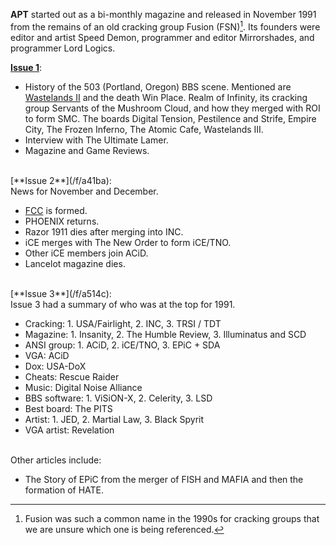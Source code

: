**APT** started out as a bi-monthly magazine and released in November 1991 from the remains of an old cracking group Fusion (FSN)[^1].
Its founders were editor and artist Speed Demon, programmer and editor Mirrorshades, and programmer Lord Logics.

[**Issue 1**](/f/a31a0):
<br>
- History of the 503 (Portland, Oregon) BBS scene. Mentioned are [Wastelands II](/g/wastelands-ii-bbs) and the death Win Place. Realm of Infinity, its cracking group Servants of the Mushroom Cloud, and how they merged with ROI to form SMC. The boards Digital Tension, Pestilence and Strife, Empire City, The Frozen Inferno, The Atomic Cafe, Wastelands III.
- Interview with The Ultimate Lamer.
- Magazine and Game Reviews.

<br>
[**Issue 2**](/f/a41ba):
<br>
News for November and December.

- [FCC](/g/federal-cracking-consortium) is formed.
- PHOENIX returns.
- Razor 1911 dies after merging into INC.
- iCE merges with The New Order to form iCE/TNO.
- Other iCE members join ACiD.
- Lancelot magazine dies.

<br>
[**Issue 3**](/f/a514c):
<br>
Issue 3 had a summary of who was at the top for 1991.

- Cracking: 1. USA/Fairlight, 2. INC, 3. TRSI / TDT
- Magazine: 1. Insanity, 2. The Humble Review, 3. Illuminatus and SCD
- ANSI group: 1. ACiD, 2. iCE/TNO, 3. EPiC + SDA
- VGA: ACiD
- Dox: USA-DoX
- Cheats: Rescue Raider
- Music: Digital Noise Alliance
- BBS software: 1. ViSiON-X, 2. Celerity, 3. LSD
- Best board: The PITS
- Artist: 1. JED, 2. Martial Law, 3. Black Spyrit
- VGA artist: Revelation

<br>
Other articles include:

- The Story of EPiC from the merger of FISH and MAFIA and then the formation of HATE.

[^1]: Fusion was such a common name in the 1990s for cracking groups that we are unsure which one is being referenced.